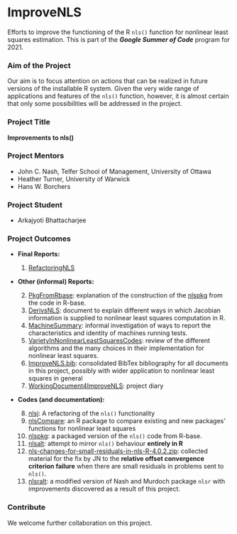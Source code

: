 # ImproveNLS
Efforts to improve the functioning of the R `nls()` function for nonlinear least 
squares estimation. This is part of the ***Google Summer of Code*** program for 2021.

### Aim of the Project
Our aim is to focus attention on actions that can be realized in future versions of the installable R system.
Given the very wide range of applications and features of the `nls()` function, however, it is almost certain that only some possibilities will be addressed in the project. 

### Project Title
**Improvements to nls()**

### Project Mentors
- John C. Nash, Telfer School of Management, University of Ottawa
- Heather Turner, University of Warwick
- Hans W. Borchers

>

### Project Student 
- Arkajyoti Bhattacharjee

>

### Project Outcomes
- **Final Reports:**

  1. [RefactoringNLS](https://gitlab.com/nashjc/improvenls/-/blob/master/RefactoringNLS.pdf)

>

- **Other (informal) Reports:**

  2. [PkgFromRbase](https://gitlab.com/nashjc/improvenls/-/blob/master/PkgFromRbase.pdf): explanation of the construction of the [nlspkg](https://gitlab.com/nashjc/improvenls/-/tree/master/nlspkg) from the code in R-base.
  3. [DerivsNLS](https://gitlab.com/nashjc/improvenls/-/blob/master/DerivsNLS.pdf): document to explain different ways in which Jacobian information is supplied to nonlinear least squares computation in R.
  4. [MachineSummary](https://gitlab.com/nashjc/improvenls/-/blob/master/MachineSummary.pdf): informal investigation of ways to report the characteristics and identity of machines running tests.
  5. [VarietyInNonlinearLeastSquaresCodes](https://gitlab.com/nashjc/improvenls/-/blob/master/VarietyInNonlinearLeastSquaresCodes.pdf): review of the different algorithms and the many choices in their implementation for nonlinear least squares.
  6. [ImproveNLS.bib](https://gitlab.com/nashjc/improvenls/-/blob/master/ImproveNLS.bib): consolidated BibTex bibliography for all documents in this project, possibly with wider application to nonlinear least squares in general
  7. [WorkingDocument4ImproveNLS](https://gitlab.com/nashjc/improvenls/-/blob/master/WorkingDocument4ImproveNLS.pdf): project diary

>

- **Codes (and documentation):**
  
  8. [nlsj](https://gitlab.com/nashjc/improvenls/-/tree/master/nlsj): A refactoring of the `nls()` functionality
  9. [nlsCompare](): an R package to compare existing and new packages' functions for nonlinear least squares 
  10. [nlspkg](https://gitlab.com/nashjc/improvenls/-/tree/master/nlspkg): a packaged version of the `nls()` code from R-base.
  11. [nlsalt](https://gitlab.com/nashjc/improvenls/-/tree/master/nlsalt): attempt to mirror `nls()` behaviour **entirely in R**
  12. [nls-changes-for-small-residuals-in-nls-R-4.0.2.zip](https://gitlab.com/nashjc/improvenls/-/blob/master/nls-changes-for-small-residuals-in-nls-R-4.0.2.zip): collected material for the fix by JN to the **relative
offset convergence criterion failure** when there are small residuals in problems sent to `nls()`. 
  13. [nlsralt](https://github.com/ArkaB-DS/nlsCompare): a modified version of Nash and Murdoch package `nlsr` with improvements discovered as a result of this project.

### Contribute
We welcome further collaboration on this project. 

